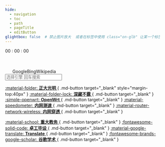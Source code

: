 ```yaml
---
hide:
  - navigation
  - toc
  - path
  - pageTitle
  - editButton
glightbox: false  # 禁止图片放大  或者在标签中使用 class="on-glb" 让某一个标签允许放大(off-glb)
---
```


<style>
  .md-typeset h1,
  .md-content__button {
    display: none;
  }
  .md-content__inner{
    padding-top: 0em;
  }
</style>
<link rel="stylesheet" href="/stylesheets/index.css">

<!--    时间    -->
<div class="time">
  <div class="solar-time" id="solarTime"></div>
  <div class="clock-time">
    <span id="hourTime" class="clock-font">00</span>
    <span class="colon">:</span>
    <span id="minuteTime" class="clock-font">00</span>
    <span class="colon">:</span>
    <span id="secondTime" class="clock-font">00</span>
  </div>
</div>

<!-- 搜索引擎按钮 -->
<div class="search-container" onselectstart="return false">
  <ul class="search-engine-buttons" style="margin-left: 0;display: flex; list-style: none;margin:50px  0 0 0;">
    <li class ="search-englne-text" data-engine="google" style="margin-left: 0px">Google</li>
    <li class ="search-englne-text" data-engine="bing" style="margin-left: 0px">Bing</li>
    <li class ="search-englne-text" data-engine="wikipedia" style="margin-left: 0px">Wikipedia</li>
  </ul>
</div>

<!-- 搜索输入框 -->
<div class="input-container">
  <input type="text" id="search-input" placeholder="选择引擎 回车搜索" class="gradient-input" />
</div>

<!--    快捷栏    -->

[:material-folder: __正大光明__ ](./public/){ .md-button target="_blank" style="margin-top:40px" }
[:material-folder-lock: __深藏不露__ ](./private/){ .md-button target="_blank" }
[:simple-openwrt: __OpenWrt__ ](http://10.0.0.1){ .md-button target="_blank" }
[:material-speedometer: __内网测速__ ](http://10.0.0.1:3300){ .md-button target="_blank" }
[:material-router-network-wireless: __内网穿透__ ](http://10.0.0.1:16601){ .md-button target="_blank" }

[:material-school: __重大教务__ ](https://my.cqu.edu.cn/workspace/home){ .md-button target="_blank" }
[:fontawesome-solid-code: __卓工毕设__ ](http://180.85.204.43:50031/){ .md-button target="_blank" }
[:material-google-translate: __Translate__ ](https://translate.google.com/?hl=zh-CN&sl=en&tl=zh-CN&op=translate){ .md-button target="_blank" }
[:fontawesome-brands-google-scholar: __谷歌学术__ ](https://scholar.google.com/){ .md-button target="_blank" }


<script type="text/javascript" src="./javascripts/index.js"></script>
